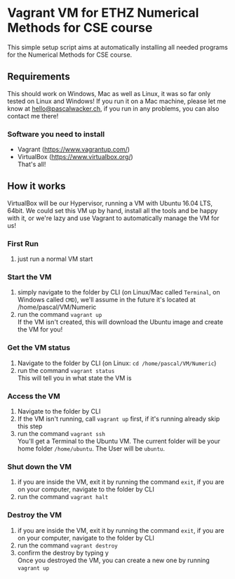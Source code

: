 # Vagrant VM for ETHZ Numerical Methods for CSE course
This simple setup script aims at automatically installing all needed programs for the Numerical Methods for CSE course.  
  
## Requirements
This should work on Windows, Mac as well as Linux, it was so far only tested on Linux and Windows! If you run it on a Mac machine, please let me know at hello@pascalwacker.ch, if you run in any problems, you can also contact me there!  
### Software you need to install 
- Vagrant (https://www.vagrantup.com/)
- VirtualBox (https://www.virtualbox.org/)  
That's all!  

## How it works
VirtualBox will be our Hypervisor, running a VM with Ubuntu 16.04 LTS, 64bit. We could set this VM up by hand, install all the tools and be happy with it, or we're lazy and use Vagrant to automatically manage the VM for us!  

### First Run
1) just run a normal VM start  

### Start the VM
1) simply navigate to the folder by CLI (on Linux/Mac called `Terminal`, on Windows called `CMD`), we'll assume in the future it's located at /home/pascal/VM/Numeric
2) run the command `vagrant up`  
If the VM isn't created, this will download the Ubuntu image and create the VM for you!  

### Get the VM status
1) Navigate to the folder by CLI (on Linux: `cd /home/pascal/VM/Numeric`)
2) run the command `vagrant status`  
This will tell you in what state the VM is  

### Access the VM
1) Navigate to the folder by CLI
2) If the VM isn't running, call `vagrant up` first, if it's running already skip this step
3) run the command `vagrant ssh`  
You'll get a Terminal to the Ubuntu VM. The current folder will be your home folder `/home/ubuntu`. The User will be `ubuntu`.  

### Shut down the VM
1) if you are inside the VM, exit it by running the command `exit`, if you are on your computer, navigate to the folder by CLI
2) run the command `vagrant halt`  

### Destroy the VM
1) if you are inside the VM, exit it by running the command `exit`, if you are on your computer, navigate to the folder by CLI
2) run the command `vagrant destroy`
3) confirm the destroy by typing y  
Once you destroyed the VM, you can create a new one by running `vagrant up`  
